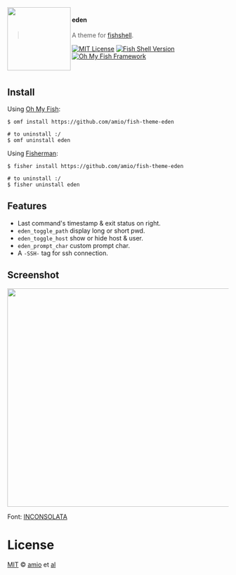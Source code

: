 <img src="https://cdn.rawgit.com/oh-my-fish/oh-my-fish/e4f1c2e0219a17e2c748b824004c8d0b38055c16/docs/logo.svg" align="left" width="144px" height="144px"/>

#### eden
> A theme for [fishshell][fish-link].

[![MIT License](https://img.shields.io/badge/license-MIT-007EC7.svg?style=flat-square)](/LICENSE)
[![Fish Shell Version](https://img.shields.io/badge/fish-v2.2.0-007EC7.svg?style=flat-square)](http://fishshell.com)
[![Oh My Fish Framework](https://img.shields.io/badge/Oh%20My%20Fish-Framework-007EC7.svg?style=flat-square)](https://www.github.com/oh-my-fish/oh-my-fish)

<br/>

## Install

Using [Oh My Fish][omf-link]:
```shell
$ omf install https://github.com/amio/fish-theme-eden

# to uninstall :/
$ omf uninstall eden
```

Using [Fisherman][fisher-link]:
```shell
$ fisher install https://github.com/amio/fish-theme-eden

# to uninstall :/
$ fisher uninstall eden
```

## Features

* Last command's timestamp & exit status on right.
* `eden_toggle_path` display long or short pwd.
* `eden_toggle_host` show or hide host & user.
* `eden_prompt_char` custom prompt char.
* A `-SSH-` tag for ssh connection.

## Screenshot

<p align="center">
<img src="https://cdn.rawgit.com/amio/fish-theme-eden/master/screenshot.png" height="497px" width="874px">
</p>

Font: [INCONSOLATA](https://www.google.com/fonts/specimen/Inconsolata)

# License

[MIT][mit] © [amio][author] et [al][contributors]


[mit]:            http://opensource.org/licenses/MIT
[author]:         http://github.com/amio
[contributors]:   https://github.com/amio/fish-theme-eden/graphs/contributors
[fish-link]:      http://fishshell.com/
[omf-link]:       https://www.github.com/oh-my-fish/oh-my-fish
[fisher-link]:    https://github.com/fisherman/fisherman

[license-badge]:  https://img.shields.io/badge/license-MIT-007EC7.svg?style=flat-square
